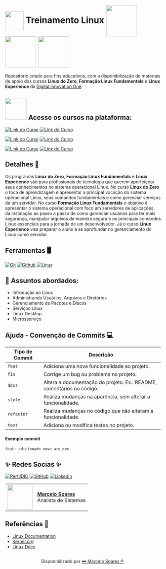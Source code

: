 <h1>
    <a href="https://www.dio.me/">
     <img align="center" width="60px" src="https://hermes.digitalinnovation.one/assets/diome/logo-minimized.png"></a>
    <span>Treinamento Linux</span>
	<img align="center" width="100px" src="https://hermes.dio.me/tracks/0edd1398-7cee-4295-98cf-8dd5a41d28fb.png">
 	<img align="center" width="100px" src="https://hermes.dio.me/tracks/d33ee9c3-8a34-4913-8bfa-d21bdc2109b0.png">
  	<img align="center" width="100px" src="https://hermes.dio.me/tracks/606823c2-8a73-4655-947d-d41b991baf12.png">	
</h1>

Repositório criado para fins educativos, com a disponibilização de materiais de apoio dos cursos **Linux do Zero**, **Formação Linux Fundamentals** e **Linux Experience** da [Digital Innovation One](https://www.dio.me/).
<br>
<h2>
<img width="70px" background-color="black" src="https://hermes.digitalinnovation.one/assets/diome/logo.svg">
	Acesse os cursos na plataforma: 
</h2>

[![Link do Curso](https://img.shields.io/badge/▶-000?style=for-the-badge&logo=movie&logoColor=E94D5F)](https://web.dio.me/track/linux-do-zero) 
[![Link do Curso](https://img.shields.io/badge/Linux%20do%20Zero-E94D5F?style=for-the-badge)](https://web.dio.me/track/linux-do-zero) 

[![Link do Curso](https://img.shields.io/badge/▶-000?style=for-the-badge&logo=movie&logoColor=E94D5F)](https://web.dio.me/track/formacao-linux-fundamentals) 
[![Link do Curso](https://img.shields.io/badge/Linux%20Fundamentals-E94D5F?style=for-the-badge)](https://web.dio.me/track/formacao-linux-fundamentals) 
 
[![Link do Curso](https://img.shields.io/badge/▶-000?style=for-the-badge&logo=movie&logoColor=E94D5F)](https://web.dio.me/track/linux-experience) 
[![Link do Curso](https://img.shields.io/badge/Linux%20Experience-E94D5F?style=for-the-badge)](https://web.dio.me/track/linux-experience) 

## Detalhes 🎯
Os programas **Linux do Zero**, **Formação Linux Fundamentals** e **Linux Experience** são para profissionais de tecnologia que querem aperfeiçoar seus conhecimentos no sistema operacional Linux. No curso **Linux do Zero** o foca de aprendizagem é apresentar a principal vocação do sistema operacional Linux, seus comandos fundamentais e como gerenciar serviços de um servidor. No curso **Formação Linux Fundamentals** o objetivo é apresentar o sistema operacional com foco em servidores de aplicações, da Instalação ao passo a passo de como gerenciar usuários para ter mais segurança, manipular arquivos de maneira segura e os principais comandos Linux essenciais para a jornada de um desenvolvedor. Já o curso **Linux Experience** visa preparar o aluno a se aprofundar no gerenciamento do Linux como servidor.

## Ferramentas 🖥️
[![Git](https://img.shields.io/badge/Git-000?style=for-the-badge&logo=git&logoColor=E94D5F)](https://git-scm.com/doc) 
[![Github](https://img.shields.io/badge/Github-000?style=for-the-badge&logo=github&logoColor=30A3DC)](https://docs.github.com/)
[![Linux](https://img.shields.io/badge/Linux-FCC624?style=for-the-badge&logo=linux&logoColor=black)](https://linux.die.net/)

## 📖 Assuntos abordados:
<ul>
	<li>Introdução ao Linux</li> 
	<li>Administrando Usuários, Arquivos e Diretórios</li>
	<li>Gerenciamento de Pacotes e Discos</li>
	<li>Serviços Linux</li>
	<li>Linux Desktop</li>
	<li>Microsserviço</li>
</ul>

## Ajuda - Convenção de Commits 💻

| Tipo de Commit | Descrição                                                                                                 |
| -------------- | --------------------------------------------------------------------------------------------------------- |
| `feat`         | Adiciona uma nova funcionalidade ao projeto.                                                              |
| `fix`          | Corrige um bug ou problema no projeto.                                                                    |
| `docs`         | Altera a documentação do projeto. Ex.: README, comentários no código.                                     |
| `style`        | Realiza mudanças na aparência, sem alterar a funcionalidade.                                              |
| `refactor`     | Realiza mudanças no código que não alteram a funcionalidade.                                              |
| `test`         | Adiciona ou modifica testes no projeto.                                                                   |

#### Exemplo commit

`feat: adicionado novo arquivo`
<br>

## ✨ ️Redes Socias ✨

[![PerfilDIO](https://img.shields.io/badge/DIO-0077B5?style=for-the-badge&logo=dio&logoColor=white)](https://web.dio.me/users/marcelo_soares92)
[![GitHub](https://img.shields.io/badge/GitHub-000?style=for-the-badge&logo=github&logoColor=30A3DC)](https://github.com/Mdsoare/)
[![LinkedIn](https://img.shields.io/badge/LinkedIn-0077B5?style=for-the-badge&logo=linkedin&logoColor=white)](https://www.linkedin.com/in/marcelodsoares/) 
<table>
  <tr>
    <td>
      <img width="80px" align="center" src="https://avatars.githubusercontent.com/Mdsoare"/>
    </td>
    <td align="left">
      <a href="https://github.com/Mdsoare">
        <span><b>Marcelo Soares</b></span>
      </a>
      <br>
      <span>Analista de Sistemas</span>
    </td>
  </tr>
</table>

## Referências 🔎
- [Linux Documentation](https://linux.die.net/)
- [Kernel.org](https://www.kernel.org/doc/html/latest/)
- [Linux Docs](https://www.linuxdoc.org/)

##
<div align="center">Disponibilizado por <a href="https://github.com/Mdsoare">🕶 Marcelo Soares ®</a>.</div>
